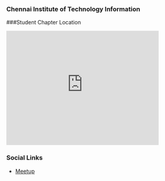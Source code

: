 ### Chennai Institute of Technology Information
###Student Chapter Location
<iframe src="https://www.google.com/maps/embed?pb=!1m18!1m12!1m3!1d3887.9918079477!2d80.04247821530392!3d12.972375590855423!2m3!1f0!2f0!3f0!3m2!1i1024!2i768!4f13.1!3m3!1m2!1s0x3a52f4d07355bab5%3A0xbb6063169c4ed4d9!2sChennai%20Institute%20of%20Technology!5e0!3m2!1sen!2sin!4v1675441269022!5m2!1sen!2sin" width="400" height="300" style="border:0;" allowfullscreen="" loading="lazy" referrerpolicy="no-referrer-when-downgrade"></iframe>

### Social Links
* [Meetup](#)



